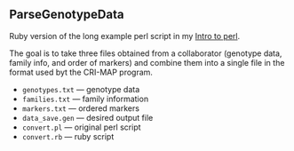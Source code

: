 ## ParseGenotypeData

Ruby version of the long example perl script in my
[Intro to perl](http://www.biostat.wisc.edu/~kbroman/perlintro/).

The goal is to take three files obtained from a collaborator (genotype
data, family info, and order of markers) and combine them into a
single file in the format used byt the CRI-MAP program.

- `genotypes.txt` &mdash; genotype data
- `families.txt` &mdash; family information
- `markers.txt` &mdash; ordered markers
- `data_save.gen` &mdash; desired output file
- `convert.pl` &mdash; original perl script
- `convert.rb` &mdash; ruby script
